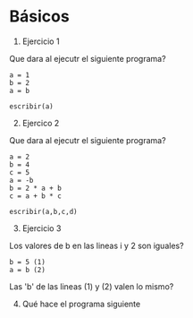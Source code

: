 
# Básicos
1. Ejercicio 1

Que dara al ejecutr el siguiente programa?
```
a = 1
b = 2
a = b

escribir(a)

```

2. Ejercico 2

Que dara al ejecutr el siguiente programa?
```
a = 2
b = 4
c = 5
a = -b
b = 2 * a + b
c = a + b * c

escribir(a,b,c,d)

```

3. Ejercicio 3

Los valores de b en las lineas i y 2 son iguales?

```
b = 5 (1)
a = b (2)
```

Las 'b' de las lineas (1) y (2) valen lo mismo?

4. Qué hace el programa siguiente
```

```